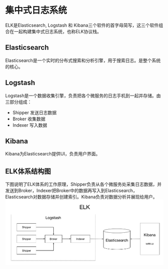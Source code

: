 集中式日志系统
===

ELK是Elasticsearch, Logstash 和 Kibana三个软件的首字母简写，这三个软件组合在一起构建集中式日志系统，也称ELK协议栈。

## Elasticsearch
Elasticsearch是一个实时的分布式搜索和分析引擎，用于搜索日志。是整个系统的核心。

## Logstash
Logstash是一个数据收集引擎，负责把各个微服务的日志手机到一起并存储。由三部分组成：

  * Shipper 发送日志数据
  * Broker 收集数据
  * Indexer 写入数据
  
## Kibana
Kibana为Elasticsearch提供UI，负责用户界面。


## ELK体系结构图
下图说明了ELK体系的工作原理，Shipper负责从各个微服务处采集日志数据，并发送到Broker，Indexer把Broker中的数据再写入到Elasticsearch，Elasticsearch对数据存储并创建索引。Kibana负责对数据分析并展现给用户。
<img src="images/elk.png" >


